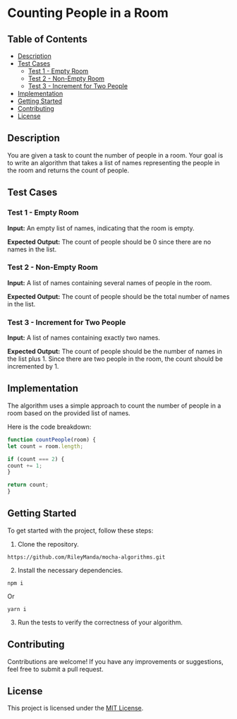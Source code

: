 # Counting People in a Room

## Table of Contents
- [Description](#description)
- [Test Cases](#test-cases)
  - [Test 1 - Empty Room](#test-1---empty-room)
  - [Test 2 - Non-Empty Room](#test-2---non-empty-room)
  - [Test 3 - Increment for Two People](#test-3---increment-for-two-people)
- [Implementation](#implementation)
- [Getting Started](#getting-started)
- [Contributing](#contributing)
- [License](#license)

## Description

You are given a task to count the number of people in a room. Your goal is to write an algorithm that takes a list of names representing the people in the room and returns the count of people.

## Test Cases

### Test 1 - Empty Room

**Input:** An empty list of names, indicating that the room is empty.

**Expected Output:** The count of people should be 0 since there are no names in the list.

### Test 2 - Non-Empty Room

**Input:** A list of names containing several names of people in the room.

**Expected Output:** The count of people should be the total number of names in the list.

### Test 3 - Increment for Two People

**Input:** A list of names containing exactly two names.

**Expected Output:** The count of people should be the number of names in the list plus 1. Since there are two people in the room, the count should be incremented by 1.

## Implementation

The algorithm uses a simple approach to count the number of people in a room based on the provided list of names.

Here is the code breakdown:

```javascript
function countPeople(room) {
let count = room.length;

if (count === 2) {
count += 1;
}

return count;
}
```


## Getting Started

To get started with the project, follow these steps:

1. Clone the repository.
```
https://github.com/RileyManda/mocha-algorithms.git
```
2. Install the necessary dependencies.
```
npm i
```
Or 
```
yarn i
```
3. Run the tests to verify the correctness of your algorithm.

## Contributing

Contributions are welcome! If you have any improvements or suggestions, feel free to submit a pull request.

## License

This project is licensed under the [MIT License](LICENSE).
